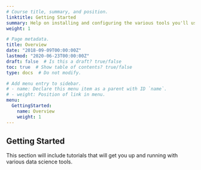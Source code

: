 ```yaml
---
# Course title, summary, and position.
linktitle: Getting Started
summary: Help on installing and configuring the various tools you'll use to perform data science.
weight: 1

# Page metadata.
title: Overview
date: "2018-09-09T00:00:00Z"
lastmod: "2020-06-23T00:00:00Z"
draft: false  # Is this a draft? true/false
toc: true  # Show table of contents? true/false
type: docs  # Do not modify.

# Add menu entry to sidebar.
# - name: Declare this menu item as a parent with ID `name`.
# - weight: Position of link in menu.
menu:
  GettingStarted:
    name: Overview
    weight: 1
---
```


## Getting Started

This section will include tutorials that will get you up and running with various data science tools.
